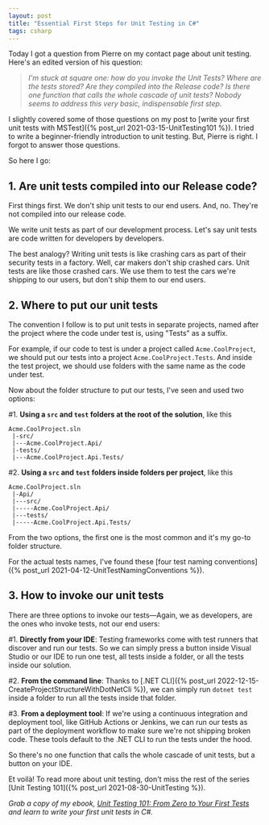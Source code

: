 ```yaml
---
layout: post
title: "Essential First Steps for Unit Testing in C#"
tags: csharp
---
```


Today I got a question from Pierre on my contact page about unit testing. Here's an edited version of his question:
 
> _I'm stuck at square one: how do you invoke the Unit Tests? Where are the tests stored? Are they compiled into the Release code? Is there one function that calls the whole cascade of unit tests? Nobody seems to address this very basic, indispensable first step._

I slightly covered some of those questions on my post to [write your first unit tests with MSTest]({% post_url 2021-03-15-UnitTesting101 %}). I tried to write a beginner-friendly introduction to unit testing. But, Pierre is right. I forgot to answer those questions.

So here I go:

## 1. Are unit tests compiled into our Release code?

First things first. We don't ship unit tests to our end users. And, no. They're not compiled into our release code.

We write unit tests as part of our development process. Let's say unit tests are code written for developers by developers.

The best analogy? Writing unit tests is like crashing cars as part of their security tests in a factory. Well, car makers don't ship crashed cars. Unit tests are like those crashed cars. We use them to test the cars we're shipping to our users, but don't ship them to our end users.

## 2. Where to put our unit tests

The convention I follow is to put unit tests in separate projects, named after the project where the code under test is, using "Tests" as a suffix.

For example, if our code to test is under a project called `Acme.CoolProject`, we should put our tests into a project `Acme.CoolProject.Tests`. And inside the test project, we should use folders with the same name as the code under test.

Now about the folder structure to put our tests, I've seen and used two options:

#1. **Using a `src` and `test` folders at the root of the solution**, like this

```
Acme.CoolProject.sln
 |-src/
 |---Acme.CoolProject.Api/
 |-tests/
 |---Acme.CoolProject.Api.Tests/
```

#2. **Using a `src` and `test` folders inside folders per project**, like this

```
Acme.CoolProject.sln
 |-Api/
 |---src/
 |-----Acme.CoolProject.Api/
 |---tests/
 |-----Acme.CoolProject.Api.Tests/
```

From the two options, the first one is the most common and it's my go-to folder structure.

For the actual tests names, I've found these [four test naming conventions]({% post_url 2021-04-12-UnitTestNamingConventions %}).

## 3. How to invoke our unit tests

There are three options to invoke our tests—Again, we as developers, are the ones who invoke tests, not our end users:

#1. **Directly from your IDE**: Testing frameworks come with test runners that discover and run our tests. So we can simply press a button inside Visual Studio or our IDE to run one test, all tests inside a folder, or all the tests inside our solution.

#2. **From the command line**: Thanks to [.NET CLI]({% post_url 2022-12-15-CreateProjectStructureWithDotNetCli %}), we can simply run `dotnet test` inside a folder to run all the tests inside that folder.

#3. **From a deployment tool**: If we're using a continuous integration and deployment tool, like GitHub Actions or Jenkins, we can run our tests as part of the deployment workflow to make sure we're not shipping broken code. These tools default to the .NET CLI to run the tests under the hood.

So there's no one function that calls the whole cascade of unit tests, but a button on your IDE.

Et voilà! To read more about unit testing, don't miss the rest of the series [Unit Testing 101]({% post_url 2021-08-30-UnitTesting %}).

_Grab a copy of my ebook, <a href="https://imcsarag.gumroad.com/l/unittesting101" target="_blank" rel="noopener noreferrer" data-goatcounter-click="UnitTesting101eBook-Intro">Unit Testing 101: From Zero to Your First Tests</a> and learn to write your first unit tests in C#._